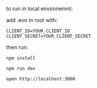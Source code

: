 to run in local environemnt:

add .evn in root with:

```
CLIENT_ID=YOUR_CLIENT_ID
CLIENT_SECRET=YOUR_CLIENT_SECRET
```

then run:

`npm install`

`npm run dev`

`open http://localhost:3000`